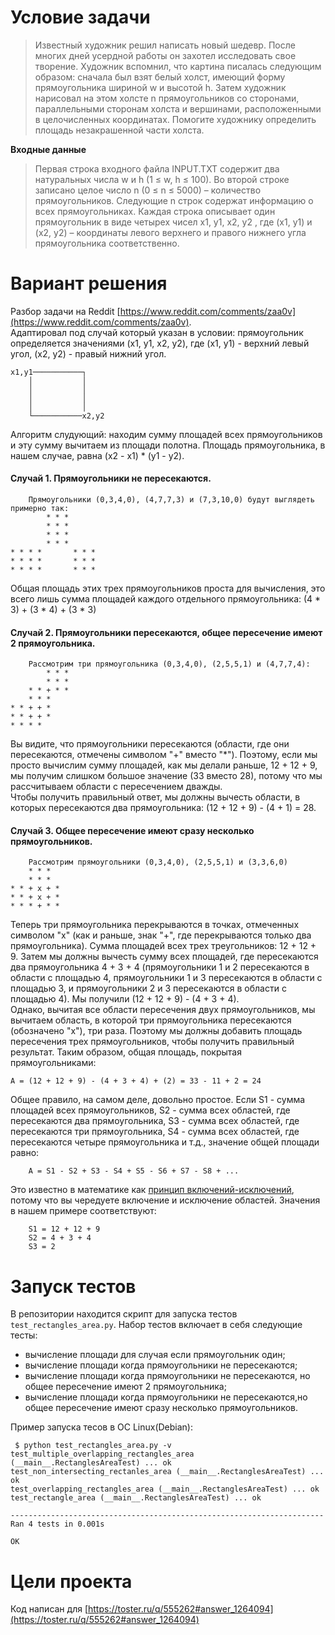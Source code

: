 # Условие задачи

> Известный художник решил написать новый шедевр. После многих дней усердной работы он захотел исследовать свое творение. Художник вспомнил, что картина писалась следующим образом: сначала был взят белый холст, имеющий форму прямоугольника шириной w и высотой h. Затем художник нарисовал на этом холсте n прямоугольников со сторонами, параллельными сторонам холста и вершинами, расположенными в целочисленных координатах. Помогите художнику определить площадь незакрашенной части холста.  

**Входные данные**

> Первая строка входного файла INPUT.TXT содержит два натуральных числа w и h (1 ≤ w, h ≤ 100). Во второй строке записано целое число n (0 ≤ n ≤ 5000) – количество прямоугольников. Следующие n строк содержат информацию о всех прямоугольниках. Каждая строка описывает один прямоугольник в виде четырех чисел x1, y1, x2, y2 , где (x1, y1) и (x2, y2) – координаты левого верхнего и правого нижнего угла прямоугольника соответственно.  

# Вариант решения

Разбор задачи на Reddit  [https://www.reddit.com/comments/zaa0v](https://www.reddit.com/comments/zaa0v).  
Адаптировал под случай который указан в условии:
прямоугольник определяется значениями (x1, y1, x2, y2), где (x1, y1) - верхний левый угол, (x2, y2) - правый нижний угол. 
```
x1,y1───────────┐
    │           │
    │           │
    │           │
    │           │
    └───────────x2,y2
```
Алгоритм слудующий: находим сумму площадей всех прямоугольников и эту сумму вычитаем из площади полотна. 
Площадь прямоугольника, в нашем случае, равна  (x2 - x1) * (y1 - y2). 

#### Случай 1. Прямоугольники не пересекаются.
```
    Прямоугольники (0,3,4,0), (4,7,7,3) и (7,3,10,0) будут выглядеть примерно так:
        * * * 
        * * * 
        * * *
        * * *
* * * *       * * *
* * * *       * * *
* * * *       * * *
```
Общая площадь этих трех прямоугольников проста для вычисления, это всего лишь сумма площадей каждого отдельного прямоугольника: (4 * 3) + (3 * 4) + (3 * 3)

#### Случай 2. Прямоугольники пересекаются, общее пересечение имеют 2 прямоугольника.
```
    Рассмотрим три прямоугольника (0,3,4,0), (2,5,5,1) и (4,7,7,4):
        * * * 
        * * * 
    * * + * * 
    * * *     
* * + + *      
* * + + *      
* * * *  
```
Вы видите, что прямоугольники пересекаются (области, где они пересекаются, отмечены символом "+" вместо "*"). Поэтому, если мы просто вычислим сумму площадей, как мы делали раньше, 12 + 12 + 9, мы получим слишком большое значение (33 вместо 28), потому что мы рассчитываем области с пересечением дважды.  
Чтобы получить правильный ответ, мы должны вычесть области, в которых пересекаются два прямоугольника: (12 + 12 + 9) - (4 + 1) = 28.  

#### Случай 3. Общее пересечение имеют сразу несколько прямоугольников.
```
    Рассмотрим прямоугольники (0,3,4,0), (2,5,5,1) и (3,3,6,0)
    * * *
    * * *     
* * + x + *      
* * + x + *   
* * * + * *   
```
Теперь три прямоугольника перекрываются в точках, отмеченных символом "x" (как и раньше, знак "+", где перекрываются только два прямоугольника).  Сумма площадей всех трех треугольников: 12 + 12 + 9. Затем мы должны вычесть сумму всех площадей, где пересекаются два прямоугольника 4 + 3 + 4 (прямоугольники 1 и 2 пересекаются в области с площадью 4, прямоугольники 1 и 3 пересекаются в области с площадью 3, и прямоугольники 2 и 3 пересекаются в области с площадью 4). Мы получили (12 + 12 + 9) - (4 + 3 + 4).  
Однако, вычитая все области пересечения двух прямоугольников, мы вычитаем область, в которой три прямоугольника пересекаются (обозначено "x"), три раза.  Поэтому мы должны добавить площадь пересечения трех прямоугольников, чтобы получить правильный результат. Таким образом, общая площадь, покрытая прямоугольниками:
```
A = (12 + 12 + 9) - (4 + 3 + 4) + (2) = 33 - 11 + 2 = 24
```
   Общее правило, на самом деле, довольно простое. Если S1 - сумма площадей всех прямоугольников, S2 - сумма всех областей, где пересекаются два прямоугольника, S3 - сумма всех областей, где пересекаются три прямоугольника, S4 - сумма всех областей, где пересекаются четыре прямоугольника и т.д., значение общей площади равно:  
```
    A = S1 - S2 + S3 - S4 + S5 - S6 + S7 - S8 + ...
```
Это известно в математике как [принцип включений-исключений](https://ru.wikipedia.org/wiki/%D0%A4%D0%BE%D1%80%D0%BC%D1%83%D0%BB%D0%B0_%D0%B2%D0%BA%D0%BB%D1%8E%D1%87%D0%B5%D0%BD%D0%B8%D0%B9-%D0%B8%D1%81%D0%BA%D0%BB%D1%8E%D1%87%D0%B5%D0%BD%D0%B8%D0%B9), потому что вы чередуете включение и исключение областей. Значения в нашем примере соответствуют:
```
    S1 = 12 + 12 + 9 
    S2 = 4 + 3 + 4  
    S3 = 2
```

# Запуск тестов
В репозитории находится скрипт для запуска тестов ```test_rectangles_area.py```. 
Набор тестов включает в себя следующие тесты:  
- вычисление площади для случая если прямоугольник один;
- вычисление площади когда прямоугольники не пересекаются;
- вычисление площади когда прямоугольники не пересекаются, но общее пересечение имеют 2 прямоугольника;
- вычисление площади когда прямоугольники не пересекаются,но общее пересечение имеют сразу несколько прямоугольников. 

Пример запуска тесов в OC Linux(Debian):

```
 $ python test_rectangles_area.py -v
test_multiple_overlapping_rectangles_area (__main__.RectanglesAreaTest) ... ok
test_non_intersecting_rectanles_area (__main__.RectanglesAreaTest) ... ok
test_overlapping_rectangles_area (__main__.RectanglesAreaTest) ... ok
test_rectangle_area (__main__.RectanglesAreaTest) ... ok

----------------------------------------------------------------------
Ran 4 tests in 0.001s

OK
```

# Цели проекта

Код написан для [https://toster.ru/q/555262#answer_1264094](https://toster.ru/q/555262#answer_1264094)